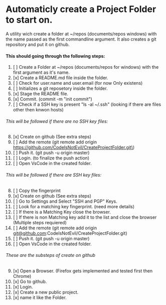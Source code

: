 # Automaticly create a Project Folder to start on.
A utility wich create a folder at ~/repos (documents/repos windows) with the name passed as the first commandline argument. It also creates a git repository and put it on github.

#### This should going through the following steps:
1.  [ ] Create a Folder at ~/repos (documents/repos for windows) with the first argument as it's name.
2.  [x] Create a README&#46;md file inside the folder.
3.  [ ] Check for user&#46;name and user&#46;email (for now  Only existens) 
4.  [ ] Initializes a git reposetory inside the folder.
5.  [x] Stage the README file.
6.  [x] Commit. \(commit -m "init commit"\)
7.  [ ] Check if a SSH key is present "ls \-al ~/\.ssh" (looking if there are files other then knwon hosts)

###### This will be followed if there are no SSH key files:
8.  [x] Create on github \(See extra steps\)
9.  [ ] Add the remote \(git remote add origin https://github.com/CodeIsNotEvil/CreateProjectFolder.git\)
10. [ ] Push it. \(git push -u origin master\)
11. [ ] Login. \(to finalize the push action\)
12. [ ] Open VsCode in the created folder.

###### This will be followed if there are SSH key files:
8.  [ ] Copy the fingerprint
9.  [x] Create on github \(See extra steps\)
10. [ ] Go to Settings and Select "SSH and PGP" Keys.
11. [ ] Look for a matching key fingerprint. \(need more details\) 
12. [ ] If there is a Matching Key close the browser. 
13. [ ] If there is non Matching key add it to the list and close the browser \(Multiple steps requiered\)
14. [ ] Add the remote \(git remote add origin git@github.com:CodeIsNotEvil/CreateProjectFolder.git\)
15. [ ] Push it. \(git push -u origin master\)
16. [ ] Open VsCode in the created folder.

###### These are the substeps of create on github
9.  [x] Open a Browser. \(Firefox gets implemented and tested first then Chrome\)
10. [x] Go to github.
11. [x] Login.
12. [x] Create a new public project.
13. [x] name it like the Folder.
